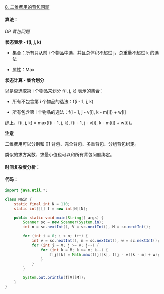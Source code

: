 [8. 二维费用的背包问题](https://www.acwing.com/problem/content/8/)

#### 算法：

*DP* *背包问题*

**状态表示 - f(i, j, k)**

- 集合：所有只从前 i 个物品中选，并且总体积不超过 j，总重量不超过 k 的选法

- 属性：Max

**状态计算 - 集合划分**

以是否选取第 i 个物品来划分 f(i, j, k) 表示的集合：

- 所有不包含第 i 个物品的选法：f(i - 1, j, k)

- 所有包含第 i 个物品的选法：f(i - 1, j - v[i], k - m[i]) + w[i]

综上，f(i, j, k) = max(f(i - 1, j, k), f(i - 1, j - v[i], k - m[i]) + w[i])。

**注意**

二维费用可以分别和 01 背包、完全背包、多重背包、分组背包绑定。

类似的求方案数、求最小值也可以和所有背包问题绑定。

#### 时间复杂度分析：



#### 代码：

```java
import java.util.*;

class Main {
	static final int N = 110;
	static int[][] f = new int[N][N];

	public static void main(String[] args) {
		Scanner sc = new Scanner(System.in);
		int n = sc.nextInt(), V = sc.nextInt(), M = sc.nextInt();

		for (int i = 0; i < n; i++) {
			int v = sc.nextInt(), m = sc.nextInt(), w = sc.nextInt();
			for (int j = V; j >= v; j--) {
				for (int k = M; k >= m; k--) {
					f[j][k] = Math.max(f[j][k], f[j - v][k - m] + w);
				}
			}
		}

		System.out.println(f[V][M]);
	}
}
```

